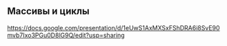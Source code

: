 ## Массивы и циклы

https://docs.google.com/presentation/d/1eUwS1AxMXSxFShDRA6i8SvE90mvb7Ixo3PGu0D8lG9Q/edit?usp=sharing
